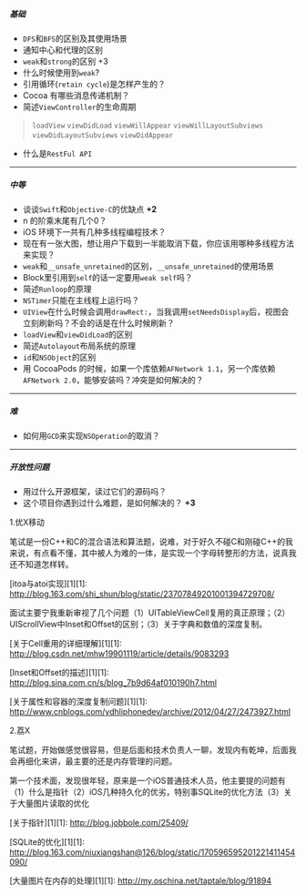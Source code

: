 

##### 基础

- `DFS`和`BFS`的区别及其使用场景
- 通知中心和代理的区别
- `weak`和`strong`的区别 +3
- 什么时候使用到`weak`?
- 引用循环(`retain cycle`)是怎样产生的？
- Cocoa 有哪些消息传递机制？
- 简述`ViewController`的生命周期

> `loadView` `viewDidLoad` `viewWillAppear` `viewWillLayoutSubviews` `viewDidLayoutSubviews` `viewDidAppear` 

- 什么是`RestFul API`

------

##### 中等

- 谈谈`Swift`和`Objective-C`的优缺点 **+2**
- n 的阶乘末尾有几个0？
- iOS 环境下一共有几种多线程编程技术？
- 现在有一张大图，想让用户下载到一半能取消下载，你应该用哪种多线程方法来实现？
- `weak`和`__unsafe_unretained`的区别，`__unsafe_unretained`的使用场景
- Block里引用到`self`的话一定要用`weak self`吗？
- 简述`Runloop`的原理
- `NSTimer`只能在主线程上运行吗？
- `UIView`在什么时候会调用`drawRect:`，当我调用`setNeedsDisplay`后，视图会立刻刷新吗？不会的话是在什么时候刷新？
- `loadView`和`viewDidLoad`的区别
- 简述`Autolayout`布局系统的原理
- `id`和`NSObject`的区别
- 用 CocoaPods 的时候，如果一个库依赖`AFNetwork 1.1`，另一个库依赖`AFNetwork 2.0`，能够安装吗？冲突是如何解决的？

------

##### 难

- 如何用`GCD`来实现`NSOperation`的取消？

------

##### 开放性问题

- 用过什么开源框架，读过它们的源码吗？
- 这个项目你遇到过什么难题，是如何解决的？ **+3**





1.优X移动

笔试是一份C++和C的混合语法和算法题，说难，对于好久不碰C和刚碰C++的我来说，有点看不懂，其中被人为难的一体，是实现一个字母转整形的方法，说真我还不知道怎样转。

[itoa与atoi实现][1][1]: http://blog.163.com/shi_shun/blog/static/23707849201001394729708/

面试主要宁我重新审视了几个问题（1）UITableViewCell复用的真正原理；（2）UIScrollView中Inset和Offset的区别；（3）关于字典和数值的深度复制。

[关于Cell重用的详细理解][1][1]: http://blog.csdn.net/mhw19901119/article/details/9083293

[Inset和Offset的描述][1][1]: http://blog.sina.com.cn/s/blog_7b9d64af010190h7.html

[关于属性和容器的深度复制问题][1][1]: http://www.cnblogs.com/ydhliphonedev/archive/2012/04/27/2473927.html

2.荔X

笔试题，开始做感觉很容易，但是后面和技术负责人一聊，发现内有乾坤，后面我会再细化来讲，最主要的还是内存管理的问题。

第一个技术面，发现很年轻，原来是一个iOS普通技术人员，他主要提的问题有（1）什么是指针（2）iOS几种持久化的优劣，特别事SQLite的优化方法（3）关于大量图片读取的优化

[关于指针][1][1]: http://blog.jobbole.com/25409/

[SQLite的优化][1][1]: http://blog.163.com/niuxiangshan@126/blog/static/170596595201221411454090/

[大量图片在内存的处理][1][1]: http://my.oschina.net/taptale/blog/91894